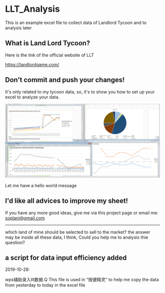 # LLT_Analysis

This  is an example excel file to collect data of Landlord Tycoon and to analysis later

## What is Land Lord Tycoon?

Here is the link of the official website of LLT

https://landlordgame.com/

## Don't commit and push your changes!

It's only related to my tycoon data, so, it's to show you how to set up your excel to analyze your data.

![](https://raw.githubusercontent.com/Aesuib/LLT_Analysis/master/LLTShot.PNG)

Let me have a hello world message 
## I'd like all advices to improve my sheet!

If you have any more good ideas, give me via this project page or email me: soplani@gmail.com

-----
which land of mine should be selected to sell to the market? the answer may be inside all these data, I think, Could you help me to analysis thie question?

## a script for data input efficiency added

2019-10-28:

wps辅助录入llt数据.Q This file is used in “按键精灵” to help me copy the data from yesterday to today in the excel file 

